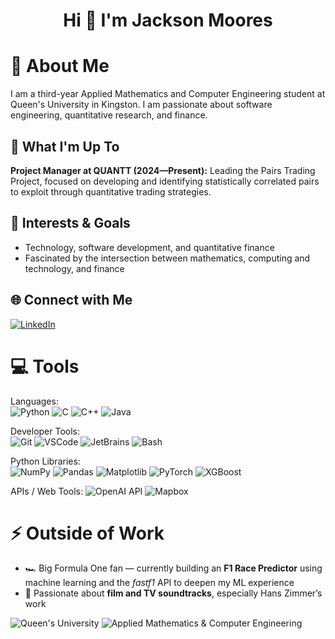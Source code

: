 <h1 align="center">Hi 👋 I'm Jackson Moores</h1>

# 💫 About Me
I am a third-year Applied Mathematics and Computer Engineering student at Queen's University in Kingston. I am passionate about software engineering, quantitative research, and finance.

## 🚀 What I'm Up To
**Project Manager at QUANTT (2024—Present):** Leading the Pairs Trading Project, focused on developing and identifying statistically correlated pairs to exploit through quantitative trading strategies.

## 🎯 Interests & Goals
- Technology, software development, and quantitative finance
- Fascinated by the intersection between mathematics, computing and technology, and finance

## 🌐 Connect with Me
[![LinkedIn](https://img.shields.io/badge/LinkedIn-%230077B5.svg?logo=linkedin&logoColor=white)](https://www.linkedin.com/in/jackson-moores/)

# 💻 Tools

Languages:  
![Python](https://img.shields.io/badge/python-%233776AB.svg?style=for-the-badge&logo=python&logoColor=white)
![C](https://img.shields.io/badge/C-00599C?style=for-the-badge&logo=c&logoColor=white)
![C++](https://img.shields.io/badge/C++-00599C?style=for-the-badge&logo=c%2B%2B&logoColor=white)
![Java](https://img.shields.io/badge/java-%23ED8B00.svg?style=for-the-badge&logo=java&logoColor=white)

Developer Tools:  
![Git](https://img.shields.io/badge/git-%23F05033.svg?style=for-the-badge&logo=git&logoColor=white)
![VSCode](https://img.shields.io/badge/VS_Code-0078D4?style=for-the-badge&logo=visual%20studio%20code&logoColor=white)
![JetBrains](https://img.shields.io/badge/JetBrains_IDEs-000000?style=for-the-badge&logo=jetbrains&logoColor=white)
![Bash](https://img.shields.io/badge/Bash-4EAA25?style=for-the-badge&logo=gnubash&logoColor=white)

Python Libraries:  
![NumPy](https://img.shields.io/badge/numpy-%23013243.svg?style=for-the-badge&logo=numpy&logoColor=white)
![Pandas](https://img.shields.io/badge/pandas-%23150458.svg?style=for-the-badge&logo=pandas&logoColor=white)
![Matplotlib](https://img.shields.io/badge/Matplotlib-11557c?style=for-the-badge&logo=matplotlib&logoColor=white)
![PyTorch](https://img.shields.io/badge/PyTorch-EE4C2C?style=for-the-badge&logo=pytorch&logoColor=white)
![XGBoost](https://img.shields.io/badge/XGBoost-ff6600?style=for-the-badge&logo=xgboost&logoColor=white)

APIs / Web Tools:
![OpenAI API](https://img.shields.io/badge/OpenAI_API-412991?style=for-the-badge&logo=openai&logoColor=white)
![Mapbox](https://img.shields.io/badge/Mapbox-000000?style=for-the-badge&logo=mapbox&logoColor=white)


# ⚡ Outside of Work
- 🏎️ Big Formula One fan — currently building an **F1 Race Predictor** using machine learning and the *fastf1* API to deepen my ML experience   
- 🎵 Passionate about **film and TV soundtracks**, especially Hans Zimmer’s work

![Queen's University](https://img.shields.io/badge/Queen's_University-7F0000?style=for-the-badge)
![Applied Mathematics & Computer Engineering](https://img.shields.io/badge/Applied_Math_&_CompEng-0033A0?style=for-the-badge)


  

